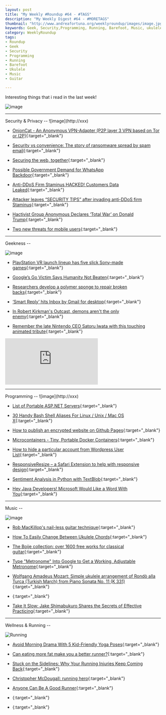 ```yaml
---
layout: post
title: "My Weekly #Roundup #64 - #TAGS"
description: "My Weekly Digest #64 - #MORETAGS"
thumbnail: "http://www.andreafortuna.org/weeklyroundup/images/image.jpg"
keywords: Geek, Security,Programming, Running, Barefoot, Music, ukulele, transcription, guitar
category: WeeklyRoundup
tags: 
- Roundup
- Geek
- Security
- Programming
- Running
- Barefoot
- Ukulele
- Music
- Guitar

---
```

Interesting things that i read in the last week!

![image](/weeklyroundup/images/image.jpg)
<!-- more -->
<hr/>
Security & Privacy
--
![image](http://xxx)

- [OnionCat - An Anonymous VPN-Adapter (P2P layer 3 VPN based on Tor or I2P)](http://www.kitploit.com/2016/03/onioncat-anonymous-vpn-adapter-p2p.html){:target="_blank"}

- [Security vs convenience: The story of ransomware spread by spam email](http://nakedsecurity.sophos.com/2016/03/14/security-vs-convenience-the-story-of-ransomware-spread-by-spam-email){:target="_blank"}

- [Securing the web, together](http://security.googleblog.com/2016/03/securing-web-together_15.html){:target="_blank"}

- [Possible Government Demand for WhatsApp Backdoor](https://www.schneier.com/blog/archives/2016/03/possible_govern.html){:target="_blank"}

- [Anti-DDoS Firm Staminus HACKED! Customers Data Leaked](http://thehackernews.com/2016/03/ddos-protection.html){:target="_blank"}

- [Attacker leaves “SECURITY TIPS” after invading anti-DDoS firm Staminus](https://nakedsecurity.sophos.com/2016/03/15/attacker-leaves-security-tips-after-invading-anti-ddos-firm-staminus/){:target="_blank"}

- [Hactivist Group Anonymous Declares ‘Total War’ on Donald Trump](http://recode.net/2016/03/15/hactivist-group-anonymous-declares-total-war-on-donald-trump/){:target="_blank"}

- [Two new threats for mobile users](http://www.andreafortuna.org/security/2016/03/17/new-threats-for-mobile-users/){:target="_blank"}


<hr/>
Geekness
--

![image](http://xxx)

- [PlayStation VR launch lineup has five slick Sony-made games](http://arstechnica.com/gaming/2016/03/playstation-vr-launch-lineup/){:target="_blank"}

- [Google’s Go Victim Says Humanity Not Beaten](https://www.geeksaresexy.net/2016/03/15/googles-go-victim-says-humanity-not-beaten/){:target="_blank"}

- [Researchers develop a polymer sponge to repair broken backs](http://www.engadget.com/2016/03/15/researchers-develop-a-polymer-sponge-to-repair-broken-backs/){:target="_blank"}

- [‘Smart Reply’ hits Inbox by Gmail for desktop](http://thenextweb.com/google/2016/03/15/smart-reply-hits-gmail-inbox/){:target="_blank"}

- [In Robert Kirkman's Outcast, demons aren't the only enemy](http://www.theverge.com/2016/3/15/11241990/outcast-robert-kirkman-cinemax-sxsw-review){:target="_blank"}

- [Remember the late Nintendo CEO Satoru Iwata with this touching animated tribute](http://thenextweb.com/insider/2016/03/17/watch-touching-animated-tribute-nintendo-ceo-satoru-iwata/){:target="_blank"}

<div class="video-container">
<iframe src="https://www.youtube.com/embed/9YG9INjO91Y" frameborder="0" allowfullscreen></iframe>
</div>


<hr/>
Programming
--
![image](http://xxx)

- [List of Portable ASP.NET Servers](http://www.codeproject.com/Reference/1085768/List-of-Portable-ASP-NET-Server){:target="_blank"}

- [30 Handy Bash Shell Aliases For Linux / Unix / Mac OS X](http://www.cyberciti.biz/tips/bash-aliases-mac-centos-linux-unix.html){:target="_blank"}

- [How to publish an encrypted website on Github Pages](https://blog.kloudsec.com/how-to-setup-github-custom-domain-with-https/){:target="_blank"}

- [Microcontainers - Tiny, Portable Docker Containers](https://dzone.com/articles/microcontainers-tiny-portable-docker-containers){:target="_blank"}

- [How to hide a particular account from Wordpress User List](http://www.andreafortuna.org/programming/2016/03/16/wordpress-hide-user/){:target="_blank"}

- [ResponsiveResize – a Safari Extension to help with responsive design](http://www.midwinter-dg.com/permalink-responsive-resize-a-safari-extension-to-help-with-responsive-design_2012-04-19.html){:target="_blank"}

- [Sentiment Analysis in Python with TextBlob](https://github.com/shekhargulati/52-technologies-in-2016/blob/master/11-textblob/README.md){:target="_blank"}

- [Hey Java Developers! Microsoft Would Like a Word With You](https://dzone.com/articles/hey-java-developers-microsoft-would-like-a-word-wi){:target="_blank"}


<hr/>
Music
--

![image](http://xxx)

- [Rob MacKillop's nail-less guitar technique](http://rmclassicalguitar.com/technique/){:target="_blank"}

- [How To Easily Change Between Ukulele Chords](http://ukulelego.com/lessons/easily-change-ukulele-chords/){:target="_blank"}

- [The Boije collection: over 1600 free works for classical guitar](http://www.andreafortuna.org/guitar/2016/03/15/the-boijes-collection/){:target="_blank"}

- [Type "Metronome" Into Google to Get a Working, Adjustable Metronome](http://lifehacker.com/type-metronome-into-google-to-get-a-working-adjustab-1765443092){:target="_blank"}

- [Wolfgang Amadeus Mozart: Simple ukulele arrangement of Rondò alla Turca (Turkish March) from Piano Sonata No. 11 (K 331)](http://www.andreafortuna.org/ukulele/2016/03/14/mozart-rondo-alla-turca-turkish-march/){:target="_blank"}

- [](){:target="_blank"}

- [Take It Slow: Jake Shimabukuro Shares the Secrets of Effective Practicing](http://www.ukulelemag.com/home/take-it-slow-jake-shimabukuro-shares-the-secrets-of-effective-practicing){:target="_blank"}


<hr/>
Wellness & Running  
--

![Running](http://i.kinja-img.com/gawker-media/image/upload/s---p5n8FOM--/c_scale,fl_progressive,q_80,w_800/gcjtupdyutwogfauml7p.gif)

- [Avoid Morning Drama With 5 Kid-Friendly Yoga Poses](http://yogadork.com/2016/03/13/avoid-morning-drama-with-5-kid-friendly-yoga-poses/){:target="_blank"}

- [Can eating more fat make you a better runner?](http://www.runnersworld.co.uk/nutrition/can-eating-more-fat-make-you-a-better-runner/14630.html){:target="_blank"}

- [Stuck on the Sidelines: Why Your Running Injuries Keep Coming Back](http://naturalrunningcenter.com/2016/03/14/stuck-sidelines-running-injuries-coming/){:target="_blank"}

- [Christopher McDougall: running hero](http://www.radionz.co.nz/national/programmes/saturday/audio/201792953/christopher-mcdougall-running-hero){:target="_blank"}

- [Anyone Can Be A Good Runner](http://adequateman.deadspin.com/anyone-can-be-a-good-runner-1763633063){:target="_blank"}

- [](){:target="_blank"}

- [](){:target="_blank"}




